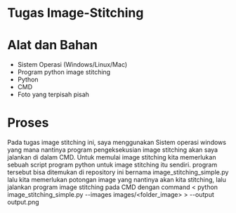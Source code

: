 # Tugas Image-Stitching
# Alat dan Bahan
- Sistem Operasi (Windows/Linux/Mac)
- Program python image stitching
- Python
- CMD
- Foto yang terpisah pisah

# Proses
  Pada tugas image stitching ini, saya menggunakan Sistem operasi windows yang mana nantinya program pengeksekusian image stitching akan saya jalankan di dalam CMD. 
  Untuk memulai image stitching kita memerlukan sebuah script program python untuk image stitching itu sendiri. program tersebut bisa ditemukan di repository ini bernama image_stitching_simple.py
  lalu kita memerlukan potongan image yang nantinya akan kita stitching, lalu jalankan program image stitching pada CMD dengan command < python image_stitching_simple.py --images images/<folder_image> > --output output.png
  
